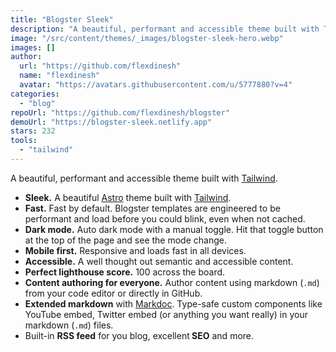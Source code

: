 ```yaml
---
title: "Blogster Sleek"
description: "A beautiful, performant and accessible theme built with Tailwind."
image: "/src/content/themes/_images/blogster-sleek-hero.webp"
images: []
author:
  url: "https://github.com/flexdinesh"
  name: "flexdinesh"
  avatar: "https://avatars.githubusercontent.com/u/5777880?v=4"
categories:
  - "blog"
repoUrl: "https://github.com/flexdinesh/blogster"
demoUrl: "https://blogster-sleek.netlify.app"
stars: 232
tools:
  - "tailwind"
---
```


<p>
  A beautiful, performant and accessible theme built with
  <a href="https://tailwindcss.com" rel="noopener noreferrer" target="_blank">Tailwind</a>.
</p>
<ul>
  <li>
    <strong>Sleek.</strong> A beautiful
    <a href="https://astro.build" rel="noopener noreferrer" target="_blank">Astro</a> theme built
    with <a href="https://tailwindcss.com" rel="noopener noreferrer" target="_blank">Tailwind</a>.
  </li>
  <li>
    <strong>Fast.</strong> Fast by default. Blogster templates are engineered to be performant and
    load before you could blink, even when not cached.
  </li>
  <li>
    <strong>Dark mode.</strong> Auto dark mode with a manual toggle. Hit that toggle button at the
    top of the page and see the mode change.
  </li>
  <li><strong>Mobile first.</strong> Responsive and loads fast in all devices.</li>
  <li><strong>Accessible.</strong> A well thought out semantic and accessible content.</li>
  <li><strong>Perfect lighthouse score.</strong> 100 across the board.</li>
  <li>
    <strong>Content authoring for everyone.</strong> Author content using markdown
    (<code>.md</code>) from your code editor or directly in GitHub.
  </li>
  <li>
    <strong>Extended markdown</strong> with
    <a href="https://markdoc.dev" rel="noopener noreferrer" target="_blank">Markdoc</a>. Type-safe
    custom components like YouTube embed, Twitter embed (or anything you want really) in your
    markdown (<code>.md</code>) files.
  </li>
  <li>Built-in <strong>RSS feed</strong> for you blog, excellent<strong> SEO</strong> and more.</li>
</ul>

